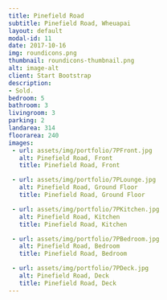 ```yaml
---
title: Pinefield Road
subtitle: Pinefield Road, Wheuapai
layout: default
modal-id: 11
date: 2017-10-16
img: roundicons.png
thumbnail: roundicons-thumbnail.png
alt: image-alt
client: Start Bootstrap
description:
- Sold.
bedroom: 5
bathroom: 3
livingroom: 3
parking: 2
landarea: 314
floorarea: 240
images:
 - url: assets/img/portfolio/7PFront.jpg
   alt: Pinefield Road, Front
   title: Pinefield Road, Front

 - url: assets/img/portfolio/7PLounge.jpg
   alt: Pinefield Road, Ground Floor
   title: Pinefield Road, Ground Floor

 - url: assets/img/portfolio/7PKitchen.jpg
   alt: Pinefield Road, Kitchen
   title: Pinefield Road, Kitchen

 - url: assets/img/portfolio/7PBedroom.jpg
   alt: Pinefield Road, Bedroom
   title: Pinefield Road, Bedroom

 - url: assets/img/portfolio/7PDeck.jpg
   alt: Pinefield Road, Deck
   title: Pinefield Road, Deck
---
```

